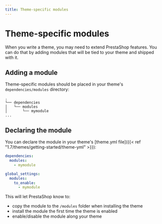 ```yaml
---
title: Theme-specific modules
---
```


# Theme-specific modules

When you write a theme, you may need to extend PrestaShop features. You can do that by adding modules that will be tied to your theme and shipped with it.

## Adding a module

Theme-specific modules should be placed in your theme's `dependencies/modules` directory:

```
.
└── dependencies
│   └── modules
│       └── mymodule
...
```


## Declaring the module

You can declare the module in your theme's [theme.yml file]({{< ref "1.7/themes/getting-started/theme-yml" >}}):

```yaml
dependencies:
  modules:
    - mymodule

global_settings:
  modules:
    to_enable:
      - mymodule
```

This will let PrestaShop know to:
- copy the module to the `/modules` folder when installing the theme
- install the module the first time the theme is enabled
- enable/disable the module along your theme
